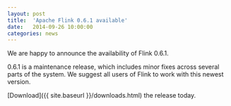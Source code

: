 ```yaml
---
layout: post
title:  'Apache Flink 0.6.1 available'
date:   2014-09-26 10:00:00
categories: news
---
```


We are happy to announce the availability of Flink 0.6.1.

0.6.1 is a maintenance release, which includes minor fixes across several parts
of the system. We suggest all users of Flink to work with this newest version.

[Download]({{ site.baseurl }}/downloads.html) the release today.